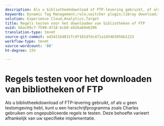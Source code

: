 ```yaml
---
description: Als u bibliotheekdownload of FTP-levering gebruikt, of als u geen testomgeving hebt, kunt u een herschrijfprogramma zoals Charles gebruiken om ongepubliceerde regels te testen. Deze behoefte varieert afhankelijk van uw specifieke implementatie.
keywords: Dynamic Tag Management;rule;switcher plugin;libray download;ftp;rewrite tool;test unpublished rules;test rules;debug rule;charles
solution: Experience Cloud,Analytics,Target
title: Regels testen voor het downloaden van bibliotheken of FTP
uuid: b6ac09c7-f590-4710-bcb0-eb2bab9e6296
translation-type: tm+mt
source-git-commit: a4542164031fc9f181dfdc471a1d54b5056b1223
workflow-type: tm+mt
source-wordcount: '88'
ht-degree: 15%

---
```



# Regels testen voor het downloaden van bibliotheken of FTP

Als u bibliotheekdownload of FTP-levering gebruikt, of als u geen testomgeving hebt, kunt u een herschrijfprogramma zoals Charles gebruiken om ongepubliceerde regels te testen. Deze behoefte varieert afhankelijk van uw specifieke implementatie.

